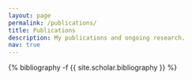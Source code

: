 ```yaml
---
layout: page
permalink: /publications/
title: Publications
description: My publications and ongoing research.
nav: true
---
```


<!-- _pages/publications.md -->
<div class="publications">

{% bibliography -f {{ site.scholar.bibliography }} %}

</div>